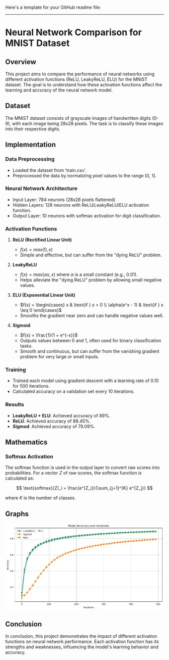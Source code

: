 Here's a template for your GitHub readme file:

---

# Neural Network Comparison for MNIST Dataset

## Overview
This project aims to compare the performance of neural networks using different activation functions (ReLU, LeakyReLU, ELU) for the MNIST dataset. The goal is to understand how these activation functions affect the learning and accuracy of the neural network model.

## Dataset
The MNIST dataset consists of grayscale images of handwritten digits (0-9), with each image being 28x28 pixels. The task is to classify these images into their respective digits.

## Implementation
### Data Preprocessing
- Loaded the dataset from 'train.csv'.
- Preprocessed the data by normalizing pixel values to the range [0, 1].

### Neural Network Architecture
- Input Layer: 784 neurons (28x28 pixels flattened)
- Hidden Layers: 128 neurons with ReLU/LeakyReLU/ELU activation function.
- Output Layer: 10 neurons with softmax activation for digit classification.

### Activation Functions
1. **ReLU (Rectified Linear Unit)**
   - $f(x) = max(0, x)$
   - Simple and effective, but can suffer from the "dying ReLU" problem.

2. **LeakyReLU**
   - $f(x) = max(\alpha x, x)$ where $\alpha$ is a small constant (e.g., 0.01).
   - Helps alleviate the "dying ReLU" problem by allowing small negative values.

3. **ELU (Exponential Linear Unit)**
   - $f(x) = \begin{cases} x & \text{if } x > 0 \\ \alpha(e^x - 1) & \text{if } x \leq 0 \end{cases}$
   - Smooths the gradient near zero and can handle negative values well.

4. **Sigmoid**
   - $f(x) = \frac{1}{1 + e^{-x}}$
   - Outputs values between 0 and 1, often used for binary classification tasks.
   - Smooth and continuous, but can suffer from the vanishing gradient problem for very large or small inputs.

### Training
- Trained each model using gradient descent with a learning rate of 0.10 for 500 iterations.
- Calculated accuracy on a validation set every 10 iterations.
  
### Results
- **LeakyReLU + ELU**: Achieved accuracy of 89%.
- **ReLU**: Achieved accuracy of 88.45%.
- **Sigmod**: Achieved accuracy of 79.09%.

## Mathematics
### Softmax Activation
The softmax function is used in the output layer to convert raw scores into probabilities. For a vector $Z$ of raw scores, the softmax function is calculated as:

$$
\text{softmax}(Z)_i = \frac{e^{Z_i}}{\sum_{j=1}^{K} e^{Z_j}}
$$

where $K$ is the number of classes.

## Graphs
![Accuracy Graph](graphl.png)


## Conclusion
In conclusion, this project demonstrates the impact of different activation functions on neural network performance. Each activation function has its strengths and weaknesses, influencing the model's learning behavior and accuracy.



